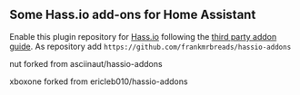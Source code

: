 ## Some Hass.io add-ons for Home Assistant

Enable this plugin repository for [Hass.io](https://home-assistant.io/hassio/) following the [third party addon guide](https://home-assistant.io/hassio/installing_third_party_addons/). As repository add `https://github.com/frankmrbreads/hassio-addons`

nut forked from asciinaut/hassio-addons

xboxone forked from ericleb010/hassio-addons
